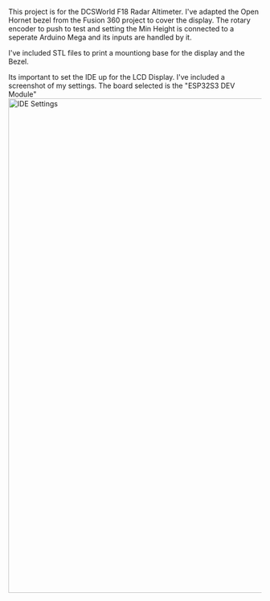 This project is for the DCSWorld F18 Radar Altimeter. I've adapted the Open Hornet bezel from the Fusion 360 project to cover the display.
The rotary encoder to push to test and setting the Min Height is connected to a seperate Arduino Mega and its inputs are handled by it.    

I've included STL files to print a mountiong base for the display and the Bezel.

Its important to set the IDE up for the LCD Display. I've included a screenshot of my settings.
The board selected is the "ESP32S3 DEV Module"
<img width="605" height="982" alt="IDE Settings" src="https://github.com/user-attachments/assets/064be1a1-ffb2-4666-b609-6fae9817fd4e" />

